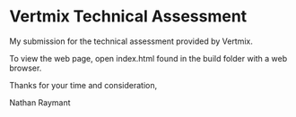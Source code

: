 # Vertmix Technical Assessment
My submission for the technical assessment provided by Vertmix.

To view the web page, open index.html found in the build folder with a web browser.

Thanks for your time and consideration,

Nathan Raymant
